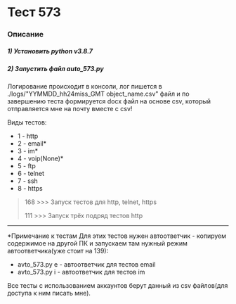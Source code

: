 
# Тест 573
### Описание
##### 1) Установить python v3.8.7
##### 2) Запустить файл auto_573.py
Логирование происходит в консоли, лог пишется в ./logs/"YYMMDD_hh24miss_GMT object_name.csv" файл
и по завершению теста формируется docx файл на основе csv, который отправляется мне на почту вместе с csv!

Виды тестов:
- 1 - http
- 2 - email*
- 3 - im*
- 4 - voip(None)*
- 5 - ftp
- 6 - telnet
- 7 - ssh
- 8 - https
> 168 >>> Запуск тестов для http, telnet, https
>
> 111 >>> Запуск трёх подряд тестов http

___
*Примечание к тестам
Для этих тестов нужен автоответчик - копируем содержимое на другой ПК и запускаем там нужный режим автоответчика(уже стоит на 139):
- avto_573.py e - автоответчик для тестов email
- avto_573.py i - автоответчик для тестов im

Все тесты с использованием аккаунтов берут данный из csv файлов(для доступа к ним писать мне).

